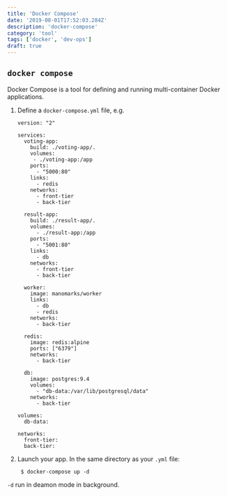 ```yaml
---
title: 'Docker Compose'
date: '2019-08-01T17:52:03.284Z'
description: 'docker-compose'
category: 'tool'
tags: ['docker', 'dev-ops']
draft: true
---
```


## `docker compose`

Docker Compose is a tool for defining and running multi-container Docker applications.

1. Define a `docker-compose.yml` file, e.g.

	```
	version: "2"

	services:
	  voting-app:
	    build: ./voting-app/.
	    volumes:
	     - ./voting-app:/app
	    ports:
	      - "5000:80"
	    links:
	      - redis
	    networks:
	      - front-tier
	      - back-tier

	  result-app:
	    build: ./result-app/.
	    volumes:
	      - ./result-app:/app
	    ports:
	      - "5001:80"
	    links:
	      - db
	    networks:
	      - front-tier
	      - back-tier

	  worker:
	    image: manomarks/worker
	    links:
	      - db
	      - redis
	    networks:
	      - back-tier

	  redis:
	    image: redis:alpine
	    ports: ["6379"]
	    networks:
	      - back-tier

	  db:
	    image: postgres:9.4
	    volumes:
	      - "db-data:/var/lib/postgresql/data"
	    networks:
	      - back-tier

	volumes:
	  db-data:

	networks:
	  front-tier:
	  back-tier:
	```

2. Launch your app. In the same directory as your `.yml` file:

		$ docker-compose up -d

`-d` run in deamon mode in background.
